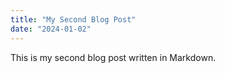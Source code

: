 ```yaml
---
title: "My Second Blog Post"
date: "2024-01-02"
---
```


This is my second blog post written in Markdown.
